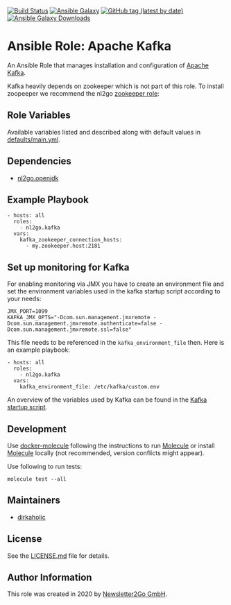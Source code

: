 [![Build Status](https://travis-ci.com/nl2go/ansible-role-kafka.svg?branch=master)](https://travis-ci.com/nl2go/ansible-role-kafka)
[![Ansible Galaxy](https://img.shields.io/badge/role-nl2go.kafka-blue.svg)](https://galaxy.ansible.com/nl2go/kafka/)
[![GitHub tag (latest by date)](https://img.shields.io/github/v/tag/nl2go/ansible-role-kafka)](https://galaxy.ansible.com/nl2go/kafka)
[![Ansible Galaxy Downloads](https://img.shields.io/ansible/role/d/49219.svg?color=blue)](https://galaxy.ansible.com/nl2go/kafka/)

# Ansible Role: Apache Kafka

An Ansible Role that manages installation and configuration of [Apache Kafka](https://kafka.apache.org/).

Kafka heavily depends on zookeeper which is not part of this role. To install zoopeeper we recommend the nl2go [zookeeper role](https://github.com/nl2go/ansible-role-zookeeper): 

## Role Variables

Available variables listed and described along with default values in [defaults/main.yml](defaults/main.yml).

## Dependencies

- [nl2go.openjdk](https://galaxy.ansible.com/nl2go/openjdk)

## Example Playbook

    - hosts: all
      roles:
        - nl2go.kafka
      vars:
        kafka_zookeeper_connection_hosts:
          - my.zookeeper.host:2181

## Set up monitoring for Kafka

For enabling monitoring via JMX you have to create an environment file and set the environment variables used in the kafka startup script
according to your needs:

```
JMX_PORT=1099
KAFKA_JMX_OPTS="-Dcom.sun.management.jmxremote -Dcom.sun.management.jmxremote.authenticate=false -Dcom.sun.management.jmxremote.ssl=false"
```

This file needs to be referenced in the `kafka_environment_file` then. Here is an example playbook:

    - hosts: all
      roles:
        - nl2go.kafka
      vars:
        kafka_environment_file: /etc/kafka/custom.env

An overview of the variables used by Kafka can be found in the [Kafka startup script](https://github.com/apache/kafka/blob/trunk/bin/kafka-run-class.sh).

## Development

Use [docker-molecule](https://github.com/nl2go/docker-molecule) following the instructions to run [Molecule](https://molecule.readthedocs.io/en/stable/)
or install [Molecule](https://molecule.readthedocs.io/en/stable/) locally (not recommended, version conflicts might appear).

Use following to run tests:

    molecule test --all

## Maintainers

- [dirkaholic](https://github.com/dirkaholic)

## License

See the [LICENSE.md](LICENSE.md) file for details.

## Author Information

This role was created in 2020 by [Newsletter2Go GmbH](https://www.newsletter2go.com/).
